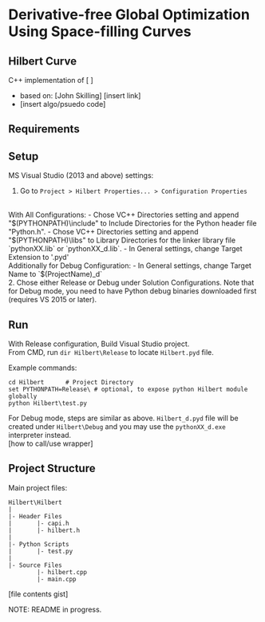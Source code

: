 # Derivative-free Global Optimization Using Space-filling Curves
## Hilbert Curve
C++ implementation of [ ]
- based on: [John Skilling] [insert link]
- [insert algo/psuedo code]

## Requirements

## Setup
MS Visual Studio (2013 and above) settings:
1. Go to `Project > Hilbert Properties... > Configuration Properties`
<br />
With All Configurations:
- Chose VC++ Directories setting and append "$(PYTHONPATH)\include" to Include Directories for the Python header file "Python.h". 
- Chose VC++ Directories setting and append "$(PYTHONPATH)\libs" to Library Directories for the linker library file `pythonXX.lib` or `pythonXX_d.lib`.
- In General settings, change Target Extension to '.pyd'
<br />
Additionally for Debug Configuration:
- In General settings, change Target Name to `$(ProjectName)_d`
<br />
2. Chose either Release or Debug under Solution Configurations. Note that for Debug mode, you need to have Python debug binaries downloaded first (requires VS 2015 or later).

## Run
With Release configuration, Build Visual Studio project.
<br />
From CMD, run `dir Hilbert\Release` to locate `Hilbert.pyd` file.
<br />

Example commands:
```Shell
cd Hilbert		# Project Directory
set PYTHONPATH=Release\	# optional, to expose python Hilbert module globally
python Hilbert\test.py
```

For Debug mode, steps are similar as above. `Hilbert_d.pyd` file will be created under `Hilbert\Debug` and you may use the `pythonXX_d.exe` interpreter instead.
<br />
[how to call/use wrapper]

## Project Structure
Main project files:
```
Hilbert\Hilbert
|
|- Header Files
|		|- capi.h
|		|- hilbert.h
|
|- Python Scripts
|		|- test.py
|
|- Source Files
		|- hilbert.cpp
		|- main.cpp
```
[file contents gist]

NOTE: README in progress.
